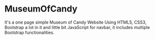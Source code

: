 # MuseumOfCandy
It's a one page simple Museum of Candy Website Using HTML5, CSS3, Bootstrap a lot in it and little bit JavaScript for navbar, it includes multiple Bootstrap functionalities. 
